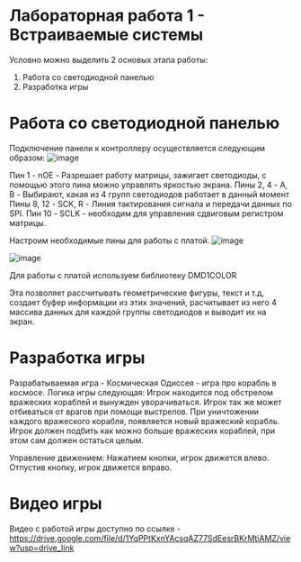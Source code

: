 # Лабораторная работа 1 - Встраиваемые системы

Условно можно выделить 2 основых этапа работы:
1. Работа со светодиодной панелью
2. Разработка игры

# Работа со светодиодной панелью
Подключение панели к контроллеру осуществляется следующим образом:
![image](https://github.com/lubitelPlova/LB11/assets/147998550/0686e367-b5a4-4a7a-ac3f-2efa21d2a93b)

Пин 1 - nOE - Разрешает работу матрицы, зажигает светодиоды, с помощью этого пина можно управлять яркостью экрана.
Пины 2, 4 - A, B - Выбирают, какая из 4 групп светодиодов работает в данный момент
Пины 8, 12 - SCK, R - Линия тактирования сигнала и передачи данных по SPI.
Пин 10 - SCLK - необходим для управления сдвиговым регистром матрицы.

Настроим необходимые пины для работы с платой.
![image](https://github.com/lubitelPlova/LB11/assets/147998550/a85170e6-6057-4f38-89ed-f4b8c43eedca)

![image](https://github.com/lubitelPlova/LB11/assets/147998550/e478f50c-511e-40f0-919b-456322a7a1ba)

Для работы с платой используем библиотеку DMD1COLOR

Эта позволяет рассчитывать геометрические фигуры, текст и т.д, создает буфер информации из этих значений, расчитывает из него 4 массива данных для каждой группы светодиодов и выводит их на экран.

# Разработка игры

Разрабатываемая игра - Космическая Одиссея - игра про корабль в космосе.
Логика игры следующая: Игрок находится под обстрелом вражеских кораблей и вынужден уворачиваться.  Игрок так же может отбиваться от врагов при помощи выстрелов. При уничтожении каждого вражеского корабля, появляется новый вражеский корабль.
Игрок должен подбить как можно больше вражеских кораблей, при этом сам должен остаться целым.

Управление движением:
Нажатием кнопки, игрок движется влево. Отпустив кнопку, игрок движется вправо.

# Видео игры
Видео с работой игры доступно по ссылке - https://drive.google.com/file/d/1YqPPtKxnYAcsqAZ77SdEesrBKrMtiAMZ/view?usp=drive_link
